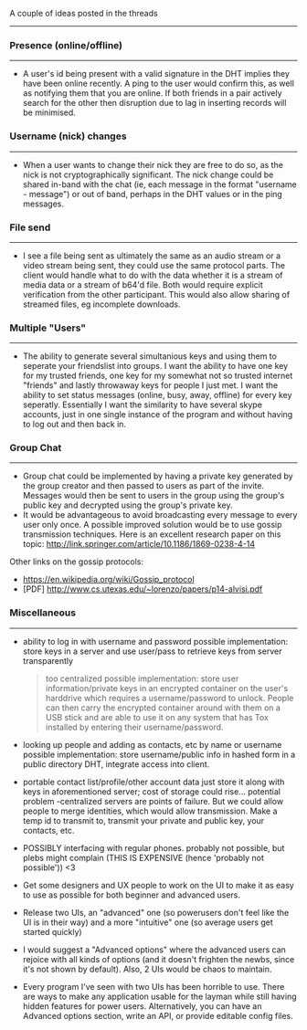 A couple of ideas posted in the threads

***


### Presence (online/offline)

***

- A user's id being present with a valid signature in the DHT implies they have been online recently. A ping to the user would confirm this, as well as notifying them that you are online. If both friends in a pair actively search for the other then disruption due to lag in inserting records will be minimised.

### Username (nick) changes

***

- When a user wants to change their nick they are free to do so, as the nick is not cryptographically significant. The nick change could be shared in-band with the chat (ie, each message in the format "username - message") or out of band, perhaps in the DHT values or in the ping messages.

### File send

***

- I see a file being sent as ultimately the same as an audio stream or a video stream being sent, they could use the same protocol parts. The client would handle what to do with the data whether it is a stream of media data or a stream of b64'd file. Both would require explicit verification from the other participant. This would also allow sharing of streamed files, eg incomplete downloads.

### Multiple "Users"

***

- The ability to generate several simultanious keys and using them to seperate your friendslist into groups. I want the ability to have one key for my trusted friends, one key for my somewhat not so trusted internet "friends" and lastly throwaway keys for people I just met. I want the ability to set status messages (online, busy, away, offline) for every key seperatly. Essentially I want the similarity to have several skype accounts, just in one single instance of the program and without having to log out and then back in.


### Group Chat

***
- Group chat could be implemented by having a private key generated by the group creator and then passed to users as part of the invite. Messages would then be sent to users in the group using the group's public key and decrypted using the group's private key.
- It would be advantageous to avoid broadcasting every message to every user only once. A possible improved solution would be to use gossip transmission techniques. Here is an excellent research paper on this topic: http://link.springer.com/article/10.1186/1869-0238-4-14

Other links on the gossip protocols:
* https://en.wikipedia.org/wiki/Gossip_protocol
* [PDF] http://www.cs.utexas.edu/~lorenzo/papers/p14-alvisi.pdf

### Miscellaneous 

***

- ability to log in with username and password
    possible implementation: store keys in a server and use user/pass to retrieve keys from server transparently
   >too centralized
    possible implementation: store user information/private keys in an encrypted container on the user's harddrive which requires a username/password to unlock. People can then carry the encrypted container around with them on a USB stick and are able to use it on any system that has Tox installed by entering their username/password.
- looking up people and adding as contacts, etc by name or username
    possible implementation: store username/public info in hashed form in a public directory DHT, integrate access into client.
- portable contact list/profile/other account data
    just store it along with keys in aforementioned server; cost of storage could rise... potential problem
-centralized servers are points of failure.  But we could allow people to merge identities, which would allow transmission.  Make a temp id to transmit to, transmit your private and public key, your contacts, etc.
- POSSIBLY interfacing with regular phones. probably not possible, but plebs might complain (THIS IS EXPENSIVE (hence 'probably not possible')) <3
- Get some designers and UX people to work on the UI to make it as easy to use as possible for both beginner and advanced users.

- Release two UIs, an "advanced" one (so powerusers don't feel like the UI is in their way) and a more "intuitive" one (so average users get started quickly)
- I would suggest a "Advanced options" where the advanced users can rejoice with all kinds of options (and it doesn't frighten the newbs, since it's not shown by default). Also, 2 UIs would be chaos to maintain. 
- Every program I've seen with two UIs has been horrible to use. There are ways to make any application usable for the layman while still having hidden features for power users. Alternatively, you can have an Advanced options section, write an API, or provide editable config files.